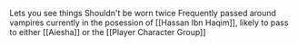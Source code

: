 Lets you see things
Shouldn't be worn twice
Frequently passed around vampires
currently in the posession of [[Hassan Ibn Haqim]], likely to pass to either [[Aiesha]] or the [[Player Character Group]]
